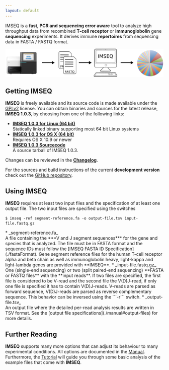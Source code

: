 ```yaml
---
layout: default
---
```


IMSEQ is a **fast, PCR and sequencing error aware** tool to analyze high throughput data from recombined **T-cell receptor** or **immunoglobolin** gene **sequencing** experiments. It derives immune **repertoires** from sequencing data in FASTA / FASTQ format.

![IMSEQ Workflow](./images/imseq-flow.png)

## Getting IMSEQ

**IMSEQ** is freely available and its source code is made available under the [GPLv2](http://www.gnu.org/licenses/gpl-2.0.html) license. You can obtain binaries and sources for the latest release, **IMSEQ 1.0.3**, by choosing from one of the following links:

 * [**IMSEQ 1.0.3 for Linux (64 bit)**](https://github.com/lkuchenb/imseq/releases/download/v1.0.3/imseq_1.0.3-linux64.tgz)<br/>Statically linked binary supporting most 64 bit Linux systems
 * [**IMSEQ 1.0.3 for OS X (64 bit)**](https://github.com/lkuchenb/imseq/releases/download/v1.0.3/imseq_1.0.3-mac64.tgz)<br/>Requires OS X 10.9 or newer
 * [**IMSEQ 1.0.3 Sourcecode**](https://github.com/lkuchenb/imseq/releases/download/v1.0.3/seqan-imseq_1.0.3-source.tgz)<br/>A source tarball of IMSEQ 1.0.3. 

Changes can be reviewed in the [**Changelog**](https://github.com/lkuchenb/imseq/releases/).

For the sources and build instructions of the current **development version** check out the [GitHub repository](https://github.com/lkuchenb/imseq).
 
## Using IMSEQ

**IMSEQ** requires at least two input files and the specification of at least one output file. The two input files are specified using the switches

    $ imseq -ref segment-reference.fa -o output-file.tsv input-file.fastq.gz

<p></p>
 * _segment-reference.fa_<br/>A file containing the ***V and J segment sequences*** for the gene and species that is analyzed. The file must be in FASTA format and the sequence IDs must follow the [IMSEQ FASTA ID Specification](./fastaFormat). Gene segment reference files for the human T-cell receptor alpha and beta chain as well as immunoglobolin heavy, light-kappa and light-lambda genes are provided with **IMSEQ**.
 * _input-file.fastq.gz_<br/>One (single-end sequencing) or two (split paired-end sequencing) **FASTA or FASTQ files** with the **input reads**. If two files are specified, the first file is considered to be V-read and the second file the V(D)J-read, if only one file is specified it has to contain V(D)J-reads. V-reads are parsed as forward sequence, V(D)J-reads are parsed as reverse complementary sequence. This behavior can be inversed using the ```-r``` switch.
 * _output-file.tsv_<br/>An output file where the detailed per-read analysis results are written in TSV format. See the [output file specifications](./manual#output-files) for more details.

## Further Reading

**IMSEQ** supports many more options that can adjust its behaviour to many experimental conditions. All options are documented in the [Manual](./manual). Furthermore, the [Tutorial](./tutorial) will guide you through some basic analysis of the example files that come with **IMSEQ**.
